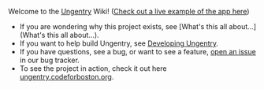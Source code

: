 Welcome to the [Ungentry](https://github.com/codeforboston/ungentry) Wiki!  ([Check out a live example of the app here](http://ungentry.codeforboston.org))

* If you are wondering why this project exists, see [What's this all about...](What's this all about...).
* If you want to help build Ungentry, see [Developing Ungentry](Developing-Ungentry).
* If you have questions, see a bug, or want to see a feature, [open an issue](https://github.com/codeforboston/Ungentry/issues) in our bug tracker.
* To see the project in action, check it out here [ungentry.codeforboston.org](http://ungentry.codeforboston.org).